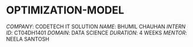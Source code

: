 # OPTIMIZATION-MODEL
*COMPANY*: CODETECH IT SOLUTION
*NAME*: BHUMIL CHAUHAN
*INTERN ID*: CT04DH1401
*DOMAIN*: DATA SCIENCE
*DURATION*: 4 WEEKS
*MENTOR*: NEELA SANTOSH
